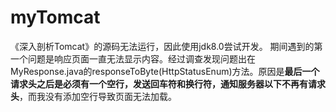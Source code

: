 # myTomcat
 《深入剖析Tomcat》的源码无法运行，因此使用jdk8.0尝试开发。
期间遇到的第一个问题是响应页面一直无法显示内容。经过调查发现问题出在MyResponse.java的responseToByte(HttpStatusEnum)方法。原因是<b>最后一个请求头之后是必须有一个空行，发送回车符和换行符，通知服务器以下不再有请求头</b>，而我没有添加空行导致页面无法加载。
